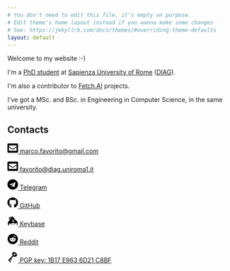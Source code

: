 ```yaml
---
# You don't need to edit this file, it's empty on purpose.
# Edit theme's home layout instead if you wanna make some changes
# See: https://jekyllrb.com/docs/themes/#overriding-theme-defaults
layout: default 
---
```


Welcome to my website :-) 


I'm a [PhD student](https://www.diag.uniroma1.it/~dottoratoii/) 
at [Sapienza University of Rome](https://www.uniroma1.it/en/pagina-strutturale/home)
([DIAG](https://www.dis.uniroma1.it/en)).

I'm also a contributor to [Fetch.AI](https://fetch.ai/) projects.

I've got a MSc. and BSc. in Engineering in Computer Science, in the same university.

## Contacts

[<img src="./assets/img/icons/envelope.svg" width="24" height="24" /> 
marco.favorito@gmail.com](mailto:marco.favorito@gmail.com)

[<img src="./assets/img/icons/envelope.svg" width="24" height="24" />
favorito@diag.uniroma1.it](mailto:favorito@diag.uniroma1.it)

[<img src="./assets/img/icons/telegram.svg" width="24" height="24" />
Telegram](tg://resolve?domain=marcofavorito)

[<img src="./assets/img/icons/github.svg" width="24" height="24" />
GitHub](https://github.com/marcofavorito/)

[<img src="./assets/img/icons/keybase.svg" width="24" height="24" />
Keybase](https://keybase.io/marcofavorito/)

[<img src="./assets/img/icons/reddit.svg" width="24" height="24" />
Reddit](https://www.reddit.com/user/marcofavorito)

[<img src="./assets/img/icons/pgp.png" width="24" height="24" />
PGP key: 1B17 E963 6D21 C8BF](./public_pgp.txt)


